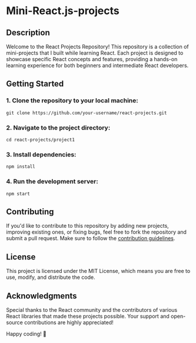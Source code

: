 # Mini-React.js-projects
## Description
Welcome to the React Projects Repository! 
This repository is a collection of mini-projects that I built while learning React. 
Each project is designed to showcase specific React concepts and features, providing a hands-on learning experience for both beginners and intermediate React developers.

## Getting Started
### 1. Clone the repository to your local machine:
```
git clone https://github.com/your-username/react-projects.git
```
### 2. Navigate to the project directory:
```
cd react-projects/project1
```
### 3. Install dependencies:
```
npm install
```
### 4. Run the development server: 
```
npm start
```
## Contributing
If you'd like to contribute to this repository by adding new projects, improving existing ones, or fixing bugs, feel free to fork the repository and submit a pull request. Make sure to follow the [contribution guidelines]().

## License
This project is licensed under the MIT License, which means you are free to use, modify, and distribute the code.

## Acknowledgments
Special thanks to the React community and the contributors of various React libraries that made these projects possible. Your support and open-source contributions are highly appreciated!

Happy coding! 🚀

